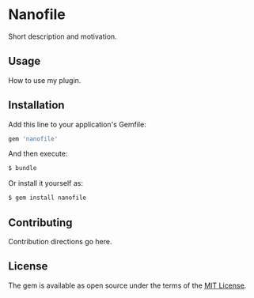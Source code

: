 # Nanofile
Short description and motivation.

## Usage
How to use my plugin.

## Installation
Add this line to your application's Gemfile:

```ruby
gem 'nanofile'
```

And then execute:
```bash
$ bundle
```

Or install it yourself as:
```bash
$ gem install nanofile
```

## Contributing
Contribution directions go here.

## License
The gem is available as open source under the terms of the [MIT License](http://opensource.org/licenses/MIT).
